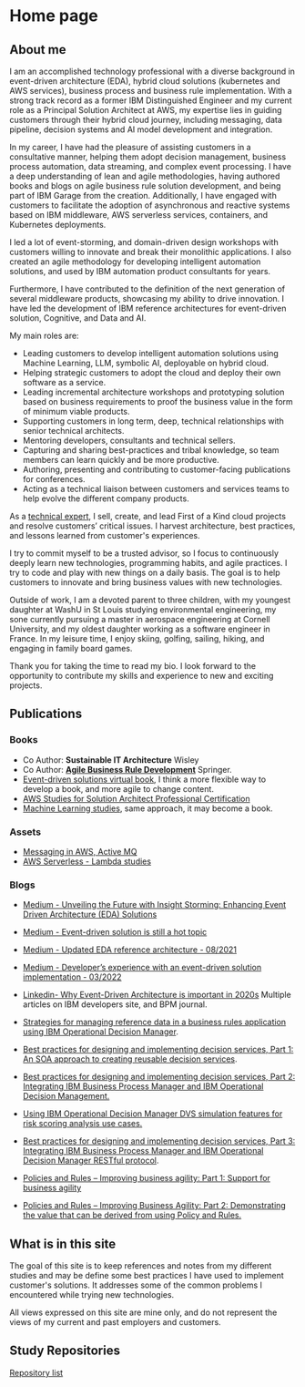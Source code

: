 # Home page

## About me

I am an accomplished technology professional with a diverse background in event-driven architecture (EDA), hybrid cloud solutions (kubernetes and AWS services), business process and business rule implementation. With a strong track record as a former IBM Distinguished Engineer and my current role as a Principal Solution Architect at AWS, my expertise lies in guiding customers through their hybrid cloud journey, including messaging, data pipeline, decision systems and AI model development and integration.

In my career, I have had the pleasure of assisting customers in a consultative manner, helping them adopt decision management, business process automation, data streaming, and complex event processing. I have a deep understanding of lean and agile methodologies, having authored books and blogs on agile business rule solution development, and being part of IBM Garage from the creation. Additionally, I have engaged with customers to facilitate the adoption of asynchronous and reactive systems based on IBM middleware, AWS serverless services, containers, and Kubernetes deployments.

I led a lot of event-storming, and domain-driven design workshops with customers willing to innovate and break their monolithic applications. I also created an agile methodology for developing intelligent automation solutions, and used by IBM automation product consultants for years.

Furthermore, I have contributed to the definition of the next generation of several middleware products, showcasing my ability to drive innovation. I have led the development of IBM reference architectures for event-driven solution, Cognitive, and Data and AI. 

My main roles are:

* Leading customers to develop intelligent automation solutions using Machine Learning, LLM, symbolic AI, deployable on hybrid cloud.
*  Helping strategic customers to adopt the cloud and deploy their own software as a service.
* Leading incremental architecture workshops and prototyping solution based on business requirements to proof the business value in the form of minimum viable products.
* Supporting customers in long term, deep, technical relationships with senior technical architects.
* Mentoring developers, consultants and technical sellers.
* Capturing and sharing best-practices and tribal knowledge, so team members can learn quickly and be more productive.
* Authoring, presenting and contributing to customer-facing publications for conferences.
* Acting as a technical liaison between customers and services teams to help evolve the different company products.

As a [technical expert](./skills.md), I sell, create, and lead First of a Kind cloud projects and resolve customers’ critical issues. I harvest architecture, best practices, and lessons learned from customer's experiences.

I try to commit myself to be a trusted advisor, so I focus to continuously deeply learn new technologies, programming habits, and agile practices. I try to code and play with new things on a daily basis. The goal is to help customers to innovate and bring business values with new technologies.

Outside of work, I am a devoted parent to three children, with my youngest daughter at WashU in St Louis studying environmental engineering, my sone currently pursuing a master in aerospace engineering at Cornell University, and my oldest daughter working as a software engineer in France. In my leisure time, I enjoy skiing, golfing, sailing, hiking, and engaging in family board games. 

Thank you for taking the time to read my bio. I look forward to the opportunity to contribute my skills and experience to new and exciting projects. 

## Publications

### Books

* Co Author: **Sustainable IT Architecture** Wisley
* Co Author: **[Agile Business Rule Development](http://www.springer.com/business+%26+management/business+information+systems/book/978-3-642-19040-7)** Springer.
* [Event-driven solutions virtual book](https://jbcodeforce.github.io/eda-studies/), I think a more flexible way to develop a book, and more agile to change content.
* [AWS Studies for Solution Architect Professional Certification](https://jbcodeforce.github.io/yarfba/)
* [Machine Learning studies](https://jbcodeforce.github.io/ML-studies/), same approach, it may become a book.

### Assets

* [Messaging in AWS, Active MQ](https://jbcodeforce.github.io/aws-messaging-study)
* [AWS Serverless - Lambda studies ](https://jbcodeforce.github.io/autonomous-car-mgr/)

### Blogs

* [Medium - Unveiling the Future with Insight Storming: Enhancing Event Driven Architecture (EDA) Solutions](https://medium.com/@jerome.boyer/unveiling-the-future-with-insight-storming-enhancing-event-driven-architecture-eda-solutions-76fcc9c0539c)
* [Medium - Event-driven solution is still a hot topic](https://medium.com/codex/event-driven-solution-is-still-a-hot-topic-15632a8130ef)
* [Medium - Updated EDA reference architecture - 08/2021](https://medium.com/codex/updated-eda-reference-architecture-b1d08a43fc87)
* [Medium - Developer’s experience with an event-driven solution implementation - 03/2022](https://medium.com/@jerome.boyer/developers-experience-with-an-event-driven-solution-implementation-7f6a94fcd162)
* [Linkedin- Why Event-Driven Architecture is important in 2020s](https://www.linkedin.com/pulse/why-event-driven-architecture-important-2020s-jerome-boyer)
Multiple articles on IBM developers site, and BPM journal.

* [Strategies for managing reference data in a business rules application using IBM Operational Decision Manager](https://web.archive.org/web/20160413230740/http://www.ibm.com/developerworks/bpm/bpmjournal/1302_boyer/1302_boyer.html).

* [Best practices for designing and implementing decision services, Part 1: An SOA approach to creating reusable decision services](https://web.archive.org/web/20160413230740/http://www.ibm.com/developerworks/bpm/bpmjournal/1206_boyer/1206_boyer.html).
* [Best practices for designing and implementing decision services, Part 2: Integrating IBM Business Process Manager and IBM Operational Decision Management.](https://web.archive.org/web/20160413230740/http://www.ibm.com/developerworks/bpm/bpmjournal/1212_boyer2/1212_boyer2.html)
* [Using IBM Operational Decision Manager DVS simulation features for risk scoring analysis use cases.](https://web.archive.org/web/20160413230740/http://www.ibm.com/developerworks/bpm/bpmjournal/1404_fu/1404_fu.html)
* [Best practices for designing and implementing decision services, Part 3: Integrating IBM Business Process Manager and IBM Operational Decision Manager RESTful protocol](https://web.archive.org/web/20160413230740/http://www.ibm.com/developerworks/bpm/bpmjournal/1404_boyer/1404_boyer.html).
* [Policies and Rules – Improving business agility: Part 1: Support for business agility](https://web.archive.org/web/20160413230857/http://www.ibm.com/developerworks/webservices/library/ws-policyandrules/index.html)
* [Policies and Rules – Improving Business Agility: Part 2: Demonstrating the value that can be derived from using Policy and Rules.](https://web.archive.org/web/20160413230906/http://www.ibm.com/developerworks/webservices/library/ws-policyandrulespart2/index.html)

## What is in this site

The goal of this site is to keep references and notes from my different studies and may be define some best practices I have used to implement customer's solutions. It addresses some of the common problems I encountered while trying new technologies.

All views expressed on this site are mine only, and do not represent the views of my current and past employers and customers.

## Study Repositories

[Repository list](https://github.com/jbcodeforce?tab=repositories)
